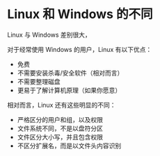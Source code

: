 # Linux 和 Windows 的不同

Linux 与 Windows 差别很大，

对于经常使用 Windows 的用户，Linux 有以下优点：

* 免费
* 不需要安装杀毒/安全软件（相对而言）
* 不需要整理磁盘
* 更易于了解计算机原理（如果你愿意）


相对而言，Linux 还有这些明显的不同：

* 严格区分的用户和组，以及权限
* 文件系统不同，不是以盘符分区
* 文件区分大小写，并且包含权限
* 不区分扩展名，而是以文件头内容识别


